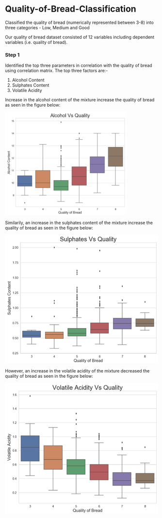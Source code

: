 # Quality-of-Bread-Classification
Classified the quality of bread (numerically represented between 3-8) into three categories - Low, Medium and Good

Our quality of bread dataset consisted of 12 variables including dependent variables (i.e. quality of bread). 

### Step 1

Identified the top three parameters in correlation with the quality of bread using correlation matrix. 
The top three factors are:-
1. Alcohol Content
2. Sulphates Content
3. Volatile Acidity 

Increase in the alcohol content of the mixture increase the quality of bread as seen in the figure below:

<img src="https://github.com/aashay246/Quality-of-Bread-Classification/blob/main/AvQ.PNG" width="400"/>

Similarily, an increase in the sulphates content of the mixture increase the quality of bread as seen in the figure below:

![](https://github.com/aashay246/Quality-of-Bread-Classification/blob/main/SvQ.PNG)

However, an increase in the volatile acidity of the mixture decreased the quality of bread as seen in the figure below:

![](https://github.com/aashay246/Quality-of-Bread-Classification/blob/main/VvQ.PNG)

